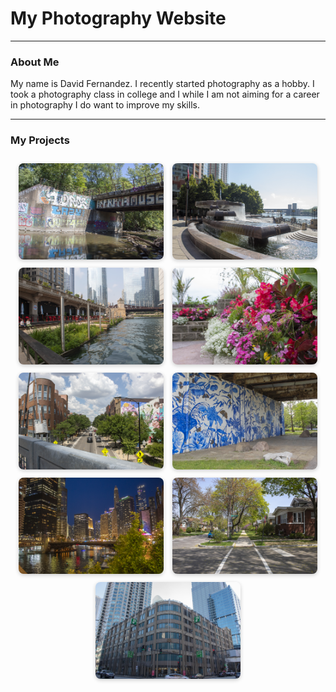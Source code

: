 <html>
  <head>
    <title>my website</title>
    <style>
      .gallery {
        display: flex;
        flex-wrap: wrap;
        justify-content: space-evenly;
        gap: 10px;
        padding: 10px;
      }
      .gallery a {
        display: inline-block;
        width: 48%;
      }
      .gallery img {
        width: 100%;
        height: auto;
        border-radius: 8px;
        box-shadow: 0 2px 6px rgba(0,0,0,0.2);
      }
      @media (max-width: 600px) {
        .gallery img {
          width: 100%;
        }
      }
    </style>
  </head>
  <body>
    <h1>My Photography Website</h1>
    <hr>
    <h3>About Me</h3>
    <p>My name is David Fernandez. I recently started photography as a hobby. I took a photography class in college and I while I am not aiming for a career in photography I do want to improve my skills.</p>
    <hr>
    <h3>My Projects</h3>
    <div class="gallery">
      <a href="Project9.html"><img src="Best/IMG_1256_Best.jpg" loading="lazy" alt="Project 9"></a>
      <a href="Project8.html"><img src="Best/IMG_1149_Best.jpg" loading="lazy" alt="Project 8"></a>
      <a href="Project7.html"><img src="Best/IMG_0907_Best.jpg" loading="lazy" alt="Project 7"></a>
      <a href="Project6.html"><img src="Best/IMG_0850_Best.jpg" loading="lazy" alt="Project 6"></a>
      <a href="Project5.html"><img src="Best/IMG_0801_Best.jpg" loading="lazy" alt="Project 5"></a>
      <a href="Project4.html"><img src="Best/IMG_0752_Best.jpg" loading="lazy" alt="Project 4"></a>
      <a href="Project3.html"><img src="Best/IMG_0660_Best.jpg" loading="lazy" alt="Project 3"></a>
      <a href="Project2.html"><img src="Best/IMG_0550_Best.jpg" loading="lazy" alt="Project 2"></a>
      <a href="Project1.html"><img src="Best/IMG_0488_Best.jpg" loading="lazy" alt="Project 1"></a>
    </div>
  </body>
</html>
